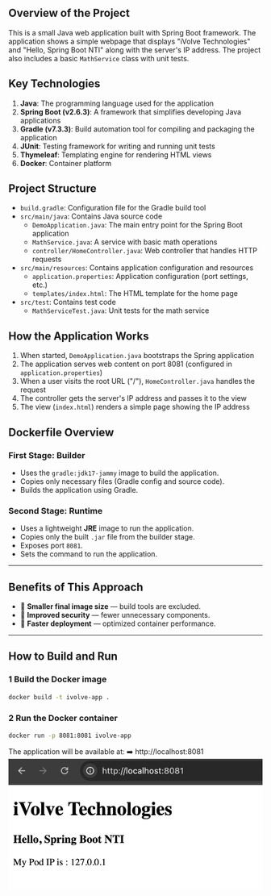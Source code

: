 ## Overview of the Project

This is a small Java web application built with Spring Boot framework. The application shows a simple webpage that displays "iVolve Technologies" and "Hello, Spring Boot NTI" along with the server's IP address. The project also includes a basic `MathService` class with unit tests.

## Key Technologies

1. **Java**: The programming language used for the application
2. **Spring Boot (v2.6.3)**: A framework that simplifies developing Java applications
3. **Gradle (v7.3.3)**: Build automation tool for compiling and packaging the application
4. **JUnit**: Testing framework for writing and running unit tests
5. **Thymeleaf**: Templating engine for rendering HTML views
6. **Docker**: Container platform 

## Project Structure

- `build.gradle`: Configuration file for the Gradle build tool
- `src/main/java`: Contains Java source code
  - `DemoApplication.java`: The main entry point for the Spring Boot application
  - `MathService.java`: A service with basic math operations
  - `controller/HomeController.java`: Web controller that handles HTTP requests
- `src/main/resources`: Contains application configuration and resources
  - `application.properties`: Application configuration (port settings, etc.)
  - `templates/index.html`: The HTML template for the home page
- `src/test`: Contains test code
  - `MathServiceTest.java`: Unit tests for the math service

## How the Application Works

1. When started, `DemoApplication.java` bootstraps the Spring application
2. The application serves web content on port 8081 (configured in `application.properties`)
3. When a user visits the root URL ("/"), `HomeController.java` handles the request
4. The controller gets the server's IP address and passes it to the view
5. The view (`index.html`) renders a simple page showing the IP address

## Dockerfile Overview

### **First Stage: Builder**
- Uses the `gradle:jdk17-jammy` image to build the application.
- Copies only necessary files (Gradle config and source code).
- Builds the application using Gradle.

### **Second Stage: Runtime**
- Uses a lightweight **JRE** image to run the application.
- Copies only the built `.jar` file from the builder stage.
- Exposes port `8081`.
- Sets the command to run the application.

---

##  Benefits of This Approach
- 🔹 **Smaller final image size** — build tools are excluded.
- 🔹 **Improved security** — fewer unnecessary components.
- 🔹 **Faster deployment** — optimized container performance.

---

## How to Build and Run

### 1 Build the Docker image
```bash
docker build -t ivolve-app .
```
### 2 Run the Docker container
```bash
docker run -p 8081:8081 ivolve-app
```
The application will be available at:
➡️ http://localhost:8081
![Alt text](assets/pic1.png)


